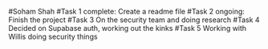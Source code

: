 #Soham Shah
#Task 1 complete: Create a readme file
#Task 2 ongoing: Finish the project
#Task 3 On the security team and doing research
#Task 4 Decided on Supabase auth, working out the kinks
#Task 5 Working with Willis doing security things